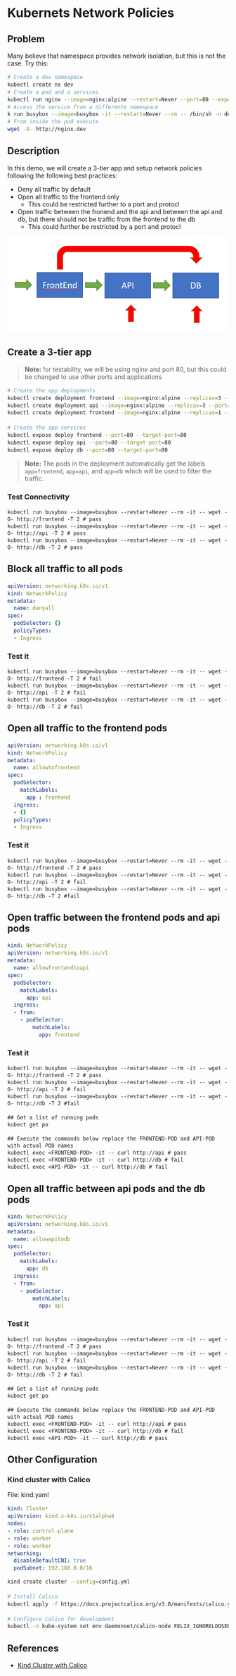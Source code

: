 # Kubernets Network Policies

## Problem

Many believe that namespace provides network isolation, but this is not the case. Try this:

```bash
# Create a dev namespace
kubectl create ns dev
# Create a pod and a services
kubectl run nginx --image=nginx:alpine --restart=Never --port=80 --expose -n dev
# Access the service from a differente namespace
k run busybox --image=busybox -it --restart=Never --rm -- /bin/sh -n default
# From inside the pod execute
wget -O- http://nginx.dev
```

## Description

In this demo, we will create a 3-tier app and setup network policies following the following best practices:

- Deny all traffic by default
- Open all traffic to the frontend only
  - This could be restricted further to a port and protocl
- Open traffic between the fronend and the api and between the api and db, but there should not be traffic from the frontend to the db
  - This could further be restricted by a port and protocl 

![Traffic flow](images/NetPolTrafficFlow.png)

## Create a 3-tier app

> **Note:** for testability, we will be using nginx and port 80, but this could be changed to use other ports and applications

```bash
# Create the app deployments
kubectl create deployment frontend --image=nginx:alpine --replicas=3 --port=80
kubectl create deployment api --image=nginx:alpine --replicas=3 --port=80
kubectl create deployment frontend --image=nginx:alpine --replicas=1 --port=80

# Create the app services
kubectl expose deploy frontend --port=80 --target-port=80
kubectl expose deploy api --port=80 --target-port=80
kubectl expose deploy db --port=80 --target-port=80
```

> **Note:** The pods in the deployment automatically get the labels ```app=frontend```, ```app=api```, and ```app=db``` which will be used to filter the traffic.

### Test Connectivity

```
kubectl run busybox --image=busybox --restart=Never --rm -it -- wget -O- http://frontend -T 2 # pass
kubectl run busybox --image=busybox --restart=Never --rm -it -- wget -O- http://api -T 2 # pass
kubectl run busybox --image=busybox --restart=Never --rm -it -- wget -O- http://db -T 2 # pass
```

## Block all traffic to all pods

```yaml
apiVersion: networking.k8s.io/v1
kind: NetworkPolicy
metadata:
  name: denyall
spec:
  podSelector: {}
  policyTypes:
  - Ingress
```

### Test it

```
kubectl run busybox --image=busybox --restart=Never --rm -it -- wget -O- http://frontend -T 2 # fail
kubectl run busybox --image=busybox --restart=Never --rm -it -- wget -O- http://api -T 2 # fail
kubectl run busybox --image=busybox --restart=Never --rm -it -- wget -O- http://db -T 2 # fail
```

## Open all traffic to the frontend pods

```yaml
apiVersion: networking.k8s.io/v1
kind: NetworkPolicy
metadata:
  name: allowtofrontend
spec:
  podSelector:
    matchLabels:
      app : frontend
  ingress:
  - {}
  policyTypes:
  - Ingress
```

### Test it

```
kubectl run busybox --image=busybox --restart=Never --rm -it -- wget -O- http://frontend -T 2 # pass
kubectl run busybox --image=busybox --restart=Never --rm -it -- wget -O- http://api -T 2 # fail
kubectl run busybox --image=busybox --restart=Never --rm -it -- wget -O- http://db -T 2 #fail
```

## Open traffic between the frontend pods and api pods

```yaml
kind: NetworkPolicy
apiVersion: networking.k8s.io/v1
metadata:
  name: allowfrontendtoapi
spec:
  podSelector:
    matchLabels:
      app: api
  ingress:
  - from:
    - podSelector:
        matchLabels:
          app: frontend
```         

### Test it

```
kubectl run busybox --image=busybox --restart=Never --rm -it -- wget -O- http://frontend -T 2 # pass
kubectl run busybox --image=busybox --restart=Never --rm -it -- wget -O- http://api -T 2 # fail
kubectl run busybox --image=busybox --restart=Never --rm -it -- wget -O- http://db -T 2 #fail

## Get a list of running pods
kubect get po

## Execute the commands below replace the FRONTEND-POD and API-POD with actual POD names
kubectl exec <FRONTEND-POD> -it -- curl http://api # pass
kubectl exec <FRONTEND-POD> -it -- curl http://db # fail
kubectl exec <API-POD> -it -- curl http://db # fail
```

## Open all traffic between api pods and the db pods

```yaml
kind: NetworkPolicy
apiVersion: networking.k8s.io/v1
metadata:
  name: allowapitodb
spec:
  podSelector:
    matchLabels:
      app: db
  ingress:
  - from:
    - podSelector:
        matchLabels:
          app: api
```          

### Test it

```
kubectl run busybox --image=busybox --restart=Never --rm -it -- wget -O- http://frontend -T 2 # pass
kubectl run busybox --image=busybox --restart=Never --rm -it -- wget -O- http://api -T 2 # fail
kubectl run busybox --image=busybox --restart=Never --rm -it -- wget -O- http://db -T 2 # fail

## Get a list of running pods
kubect get po

## Execute the commands below replace the FRONTEND-POD and API-POD with actual POD names
kubectl exec <FRONTEND-POD> -it -- curl http://api # pass
kubectl exec <FRONTEND-POD> -it -- curl http://db # fail
kubectl exec <API-POD> -it -- curl http://db # pass
```

## Other Configuration


### Kind cluster with Calico


File: kind.yaml

```yaml
kind: Cluster
apiVersion: kind.x-k8s.io/v1alpha4
nodes:
- role: control-plane
- role: worker
- role: worker
networking:
  disableDefaultCNI: true
  podSubnet: 192.168.0.0/16
```

```bash
kind create cluster --config=config.yml

# Install Calico
kubectl apply -f https://docs.projectcalico.org/v3.8/manifests/calico.yaml

# Configure Calico for development
kubectl -n kube-system set env daemonset/calico-node FELIX_IGNORELOOSERPF=true
```

## References

- [Kind Cluster with Calico](https://alexbrand.dev/post/creating-a-kind-cluster-with-calico-networking/)
